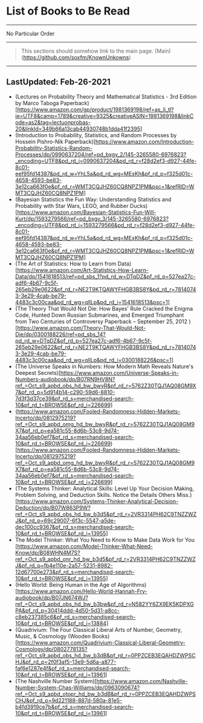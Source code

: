 # List of Books to Be Read
---

No Particular Order

---

 > This sections should somehow link to the main page. (Main)(https://github.com/soxfm/KnownUnkowns)

---

  ## LastUpdated: Feb-26-2021

  - (Lectures on Probability Theory and Mathematical Statistics - 3rd Edition by Marco Taboga Paperback)[https://www.amazon.com/gp/product/1981369198/ref=as_li_tl?ie=UTF8&camp=1789&creative=9325&creativeASIN=1981369198&linkCode=as2&tag=lectuonprobas-20&linkId=349b66a13cab44930748b1dda41f2395]
  - (Introduction to Probability, Statistics, and Random Processes by Hossein Pishro-Nik Paperback)[https://www.amazon.com/Introduction-Probability-Statistics-Random-Processes/dp/0990637204/ref=pd_bxgy_2/145-3265580-6976823?_encoding=UTF8&pd_rd_i=0990637204&pd_rd_r=f28d2ef3-d927-44fe-8c01-eef95fd14387&pd_rd_w=YhL5a&pd_rd_wg=MExKh&pf_rd_p=f325d01c-4658-4593-be83-3e12ca663f0e&pf_rd_r=WMT3CQJHZ60CQ8NPZ1PM&psc=1&refRID=WMT3CQJHZ60CQ8NPZ1PM]
  - (Bayesian Statistics the Fun Way: Understanding Statistics and Probability with Star Wars, LEGO, and Rubber Ducks)[https://www.amazon.com/Bayesian-Statistics-Fun-Will-Kurt/dp/1593279566/ref=pd_bxgy_3/145-3265580-6976823?_encoding=UTF8&pd_rd_i=1593279566&pd_rd_r=f28d2ef3-d927-44fe-8c01-eef95fd14387&pd_rd_w=YhL5a&pd_rd_wg=MExKh&pf_rd_p=f325d01c-4658-4593-be83-3e12ca663f0e&pf_rd_r=WMT3CQJHZ60CQ8NPZ1PM&psc=1&refRID=WMT3CQJHZ60CQ8NPZ1PM]
  - (The Art of Statistics: How to Learn from Data)[https://www.amazon.com/Art-Statistics-How-Learn-Data/dp/1541618513/ref=pd_sbs_1?pd_rd_w=DTqDZ&pf_rd_p=527ea27c-adf6-4b67-9c5f-265eb29e0622&pf_rd_r=NE2T9KTQAWYFHGB3BS8Y&pd_rd_r=78140743-3e29-4cab-be79-4483c3c00caa&pd_rd_wg=qllLp&pd_rd_i=1541618513&psc=1]
  - (The Theory That Would Not Die: How Bayes' Rule Cracked the Enigma Code, Hunted Down Russian Submarines, and Emerged Triumphant from Two Centuries of Controversy Paperback – September 25, 2012 )[https://www.amazon.com/Theory-That-Would-Not-Die/dp/0300188226/ref=pd_sbs_14?pd_rd_w=DTqDZ&pf_rd_p=527ea27c-adf6-4b67-9c5f-265eb29e0622&pf_rd_r=NE2T9KTQAWYFHGB3BS8Y&pd_rd_r=78140743-3e29-4cab-be79-4483c3c00caa&pd_rd_wg=qllLp&pd_rd_i=0300188226&psc=1]
  - (The Universe Speaks in Numbers: How Modern Math Reveals Nature's Deepest Secrets)[https://www.amazon.com/Universe-Speaks-in-Numbers-audiobook/dp/B07RN9HV8N?ref_=Oct_s9_apbd_obs_hd_bw_bwyR&pf_rd_r=5762Z30TQJ1AQ08GM9X7&pf_rd_p=5d914b14-c290-59d6-8810-7d3f3d37ce39&pf_rd_s=merchandised-search-10&pf_rd_t=BROWSE&pf_rd_i=226699]
  - (https://www.amazon.com/Fooled-Randomness-Hidden-Markets-Incerto/dp/0812975219?ref_=Oct_s9_apbd_omg_hd_bw_bwyR&pf_rd_r=5762Z30TQJ1AQ08GM9X7&pf_rd_p=ea581c55-8d6b-53c8-9d74-34aa56eb0ef7&pf_rd_s=merchandised-search-10&pf_rd_t=BROWSE&pf_rd_i=226699)[https://www.amazon.com/Fooled-Randomness-Hidden-Markets-Incerto/dp/0812975219?ref_=Oct_s9_apbd_omg_hd_bw_bwyR&pf_rd_r=5762Z30TQJ1AQ08GM9X7&pf_rd_p=ea581c55-8d6b-53c8-9d74-34aa56eb0ef7&pf_rd_s=merchandised-search-10&pf_rd_t=BROWSE&pf_rd_i=226699]
  - (The Systems Thinker: Analytical Skills: Level Up Your Decision Making, Problem Solving, and Deduction Skills. Notice the Details Others Miss.)[https://www.amazon.com/Systems-Thinker-Analytical-Decision-Deduction/dp/B07W863P9W?ref_=Oct_s9_apbd_obs_hd_bw_b3d5&pf_rd_r=2VR3314PH62C9TNZZWZJ&pf_rd_p=69c29007-6f3c-5547-a5de-dec100cc9367&pf_rd_s=merchandised-search-10&pf_rd_t=BROWSE&pf_rd_i=13955]
  - The Model Thinker: What You Need to Know to Make Data Work for You [https://www.amazon.com/Model-Thinker-What-Need-Know/dp/B08WHN4M7S?ref_=Oct_s9_apbd_onr_hd_bw_b3d5&pf_rd_r=2VR3314PH62C9TNZZWZJ&pf_rd_p=fb4e110e-2a57-5231-8982-12d67700e273&pf_rd_s=merchandised-search-10&pf_rd_t=BROWSE&pf_rd_i=13955]
  - (Hello World: Being Human in the Age of Algorithms)[https://www.amazon.com/Hello-World-Hannah-Fry-audiobook/dp/B07JN674WJ?ref_=Oct_s9_apbd_obs_hd_bw_b3bw&pf_rd_r=N582YY6ZX9EK5KDPXGPA&pf_rd_p=30414ddd-4d50-5d31-a8cc-c8eb237385c6&pf_rd_s=merchandised-search-10&pf_rd_t=BROWSE&pf_rd_i=13884]
  - (Quadrivium: The Four Classical Liberal Arts of Number, Geometry, Music, & Cosmology (Wooden Books)[https://www.amazon.com/Quadrivium-Classical-Liberal-Geometry-Cosmology/dp/0802778135?ref_=Oct_s9_apbd_obs_hd_bw_b3dB&pf_rd_r=0PPZCEB3EQAHDZWPSCHJ&pf_rd_p=2f0f3af5-13e9-5d6a-a877-faf6e1287e4f&pf_rd_s=merchandised-search-10&pf_rd_t=BROWSE&pf_rd_i=13961]
  - (The Nashville Number System)[https://www.amazon.com/Nashville-Number-System-Chas-Williams/dp/0963090674?ref_=Oct_s9_apbd_otopr_hd_bw_b3dB&pf_rd_r=0PPZCEB3EQAHDZWPSCHJ&pf_rd_p=9d221188-887d-580a-81e5-b4fd3919ce7b&pf_rd_s=merchandised-search-10&pf_rd_t=BROWSE&pf_rd_i=13961]
